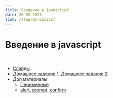 ```yaml
---
title: Введение в javascript
date: 26-05-2023
link: /step/01-basics/
---
```


# Введение в javascript

<br/>

- [Слайды](/files/01-entry.pptx)
- [Домашнее задание 1](/files/homework_1.docx), [Домашнее задание 2](/files/homework_2.docx)
- Доп материалы
  - [Переменные](https://learn.javascript.ru/variables) 
  - [alert, prompt, confirm](https://learn.javascript.ru/alert-prompt-confirm) 
